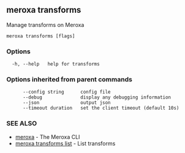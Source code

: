## meroxa transforms

Manage transforms on Meroxa

```
meroxa transforms [flags]
```

### Options

```
  -h, --help   help for transforms
```

### Options inherited from parent commands

```
      --config string      config file
      --debug              display any debugging information
      --json               output json
      --timeout duration   set the client timeout (default 10s)
```

### SEE ALSO

* [meroxa](meroxa.md)	 - The Meroxa CLI
* [meroxa transforms list](meroxa_transforms_list.md)	 - List transforms

